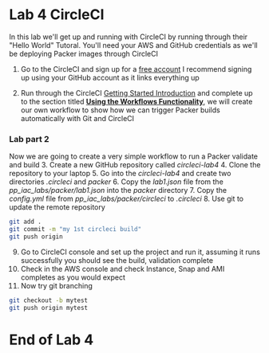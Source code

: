 # Lab 4 CircleCI

In this lab we'll get up and running with CircleCI by running through their "Hello World" Tutoral.
You'll need your AWS and GitHub credentials as we'll be deploying Packer images through CircleCI

1. Go to the CircleCI and sign up for a [free account](https://circleci.com/signup/)
I recommend signing up using your GitHub account as it links everything up

2. Run through the CircleCI [Getting Started Introduction](https://circleci.com/docs/2.0/getting-started) and complete up to the section titled [**Using the Workflows Functionality**](https://circleci.com/docs/2.0/getting-started/#using-the-workflows-functionality), we will create our own workflow to show how we can trigger Packer builds automatically with Git and CircleCI


### Lab part 2
Now we are going to create a very simple workflow to run a Packer validate and build
3. Create a new GitHub repository called *circleci-lab4*
4. Clone the repository to your laptop
5. Go into the *circleci-lab4* and create two directories *.circleci* and *packer*
6. Copy the *lab1.json* file from the *pp_iac_labs/packer/lab1.json* into the *packer* directory
7. Copy the *config.yml* file from *pp_iac_labs/packer/circleci* to *.circleci*
8. Use git to update the remote repository

```bash
git add .
git commit -m "my 1st circleci build"
git push origin
```
9. Go to CircleCI console and set up the project and run it, assuming it runs successfully you should see the build, validation complete
10. Check in the AWS console and check Instance, Snap and AMI completes as you would expect
11. Now try git branching
```bash
git checkout -b mytest
git push origin mytest
```

# End of Lab 4
